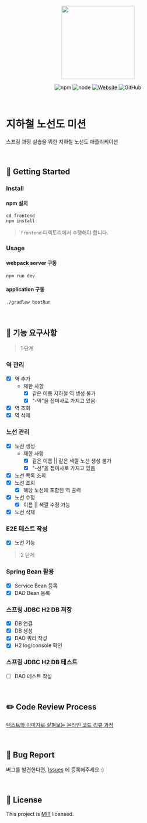 <p align="center">
    <img width="200px;" src="https://raw.githubusercontent.com/woowacourse/atdd-subway-admin-frontend/master/images/main_logo.png"/>
</p>
<p align="center">
  <img alt="npm" src="https://img.shields.io/badge/npm-%3E%3D%205.5.0-blue">
  <img alt="node" src="https://img.shields.io/badge/node-%3E%3D%209.3.0-blue">
  <a href="https://techcourse.woowahan.com/c/Dr6fhku7" alt="woowacuorse subway">
    <img alt="Website" src="https://img.shields.io/website?url=https%3A%2F%2Fedu.nextstep.camp%2Fc%2FR89PYi5H">
  </a>
  <img alt="GitHub" src="https://img.shields.io/github/license/woowacourse/atdd-subway-map">
</p>

<br>

# 지하철 노선도 미션
스프링 과정 실습을 위한 지하철 노선도 애플리케이션

<br>

## 🚀 Getting Started

### Install
#### npm 설치
```
cd frontend
npm install
```
> `frontend` 디렉토리에서 수행해야 합니다.

### Usage
#### webpack server 구동
```
npm run dev
```
#### application 구동
```
./gradlew bootRun
```
<br>

## 🚟 기능 요구사항 

> 1 단계 

### 역 관리
- [x] 역 추가
  - 제한 사항
    - [x] 같은 이름 지하철 역 생성 불가
    - [x] "-역"을 접미사로 가지고 있음
- [x] 역 조회
- [x] 역 삭제

### 노선 관리 
- [x] 노선 생성
  - 제한 사항
    - [x] 같은 이름 || 같은 색깔 노선 생성 불가
    - [x] "-선"을 접미사로 가지고 있음
- [x] 노선 목록 조회 
- [x] 노선 조회  
  - [x] 해당 노선에 포함된 역 출력 
- [x] 노선 수정
  - [x] 이름 || 색깔 수정 가능
- [x] 노선 삭제 

### E2E 테스트 작성
- [x] 노선 기능

> 2 단계

### Spring Bean 활용
- [x] Service Bean 등록
- [x] DAO Bean 등록 

### 스프링 JDBC H2 DB 저장
- [x] DB 연결
- [x] DB 생성
- [x] DAO 쿼리 작성 
- [x] H2 log/console 확인 

### 스프링 JDBC H2 DB 테스트
- [ ] DAO 테스트 작성 

<br>

## ✏️ Code Review Process
[텍스트와 이미지로 살펴보는 온라인 코드 리뷰 과정](https://github.com/next-step/nextstep-docs/tree/master/codereview)

<br>

## 🐞 Bug Report

버그를 발견한다면, [Issues](https://github.com/woowacourse/atdd-subway-map/issues) 에 등록해주세요 :)

<br>

## 📝 License

This project is [MIT](https://github.com/woowacourse/atdd-subway-map/blob/master/LICENSE) licensed.
